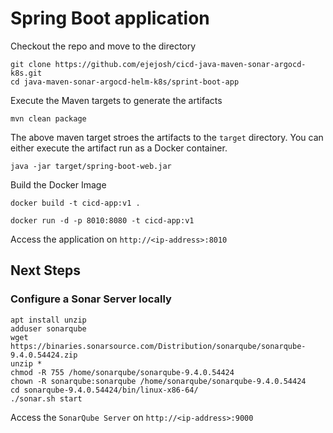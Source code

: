 # Spring Boot application

Checkout the repo and move to the directory

```
git clone https://github.com/ejejosh/cicd-java-maven-sonar-argocd-k8s.git
cd java-maven-sonar-argocd-helm-k8s/sprint-boot-app
```

Execute the Maven targets to generate the artifacts

```
mvn clean package
```

The above maven target stroes the artifacts to the `target` directory. You can either execute the artifact run as a Docker container.


```
java -jar target/spring-boot-web.jar
```

Build the Docker Image

```
docker build -t cicd-app:v1 .
```

```
docker run -d -p 8010:8080 -t cicd-app:v1
```

Access the application on `http://<ip-address>:8010`


## Next Steps

### Configure a Sonar Server locally

```
apt install unzip
adduser sonarqube
wget https://binaries.sonarsource.com/Distribution/sonarqube/sonarqube-9.4.0.54424.zip
unzip *
chmod -R 755 /home/sonarqube/sonarqube-9.4.0.54424
chown -R sonarqube:sonarqube /home/sonarqube/sonarqube-9.4.0.54424
cd sonarqube-9.4.0.54424/bin/linux-x86-64/
./sonar.sh start
```

Access the `SonarQube Server` on `http://<ip-address>:9000` 


